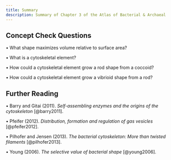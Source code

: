 ```yaml
---
title: Summary
description: Summary of Chapter 3 of the Atlas of Bacterial & Archaeal Cell Structure covers the various cell shapes of bacteria and archaea.
---
```


## Concept Check Questions 

• What shape maximizes volume relative to surface area?

• What is a cytoskeletal element?

• How could a cytoskeletal element grow a rod shape from a coccoid?

• How could a cytoskeletal element grow a vibrioid shape from a rod?

## Further Reading 

• Barry and Gitai (2011). *Self-assembling enzymes and the origins of the cytoskeleton* [@barry2011].

• Pfeifer (2012). *Distribution, formation and regulation of gas vesicles* [@pfeifer2012].

• Pilhofer and Jensen (2013). *The bacterial cytoskeleton: More than twisted filaments* [@pilhofer2013].

• Young (2006). *The selective value of bacterial shape* [@young2006].

